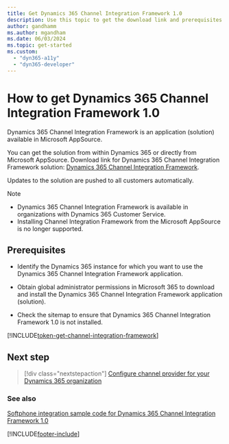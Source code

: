 ```yaml
---
title: Get Dynamics 365 Channel Integration Framework 1.0 
description: Use this topic to get the download link and prerequisites for Dynamics 365 Channel Integration Framework 1.0.
author: gandhamm
ms.author: mgandham
ms.date: 06/03/2024
ms.topic: get-started
ms.custom: 
  - "dyn365-a11y"
  - "dyn365-developer"
---
```


# How to get Dynamics 365 Channel Integration Framework 1.0

Dynamics 365 Channel Integration Framework is an application (solution) available in Microsoft AppSource.

You can get the solution from within Dynamics 365 or directly from Microsoft AppSource. Download link for Dynamics 365 Channel Integration Framework solution: [Dynamics 365 Channel Integration Framework](https://go.microsoft.com/fwlink/p/?linkid=2050102).

Updates to the solution are pushed to all customers automatically.

> [!NOTE]
> - Dynamics 365 Channel Integration Framework is available in organizations with Dynamics 365 Customer Service. 
> - Installing Channel Integration Framework from the Microsoft AppSource is no longer supported.


## Prerequisites

- Identify the Dynamics 365 instance for which you want to use the Dynamics 365 Channel Integration Framework application.

- Obtain global administrator permissions in Microsoft 365 to download and install the Dynamics 365 Channel Integration Framework application (solution).

- Check the sitemap to ensure that Dynamics 365 Channel Integration Framework 1.0 is not installed.

[!INCLUDE[token-get-channel-integration-framework](../../shared/token-get-channel-integration-framework.md)]


## Next step

> [!div class="nextstepaction"]
> [Configure channel provider for your Dynamics 365 organization](configure-channel-provider-channel-integration-framework.md)

### See also

[Softphone integration sample code for Dynamics 365 Channel Integration Framework 1.0](sample-softphone-integration.md)


[!INCLUDE[footer-include](../../../includes/footer-banner.md)]
